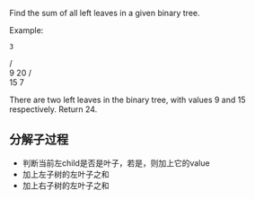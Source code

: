 Find the sum of all left leaves in a given binary tree.

Example:

    3
   / \
  9  20
    /  \
   15   7

There are two left leaves in the binary tree, with values 9 and 15 respectively. Return 24.

## 分解子过程

+ 判断当前左child是否是叶子，若是，则加上它的value
+ 加上左子树的左叶子之和
+ 加上右子树的左叶子之和